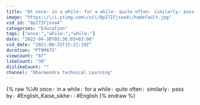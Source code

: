```yaml
---
title: "At once। in a while। for a while। quite often। similarly। pass by। #English_Kaise_sikhe।।#English"
image: "https:\/\/i.ytimg.com\/vi\/8p27IFjsoa4\/hqdefault.jpg"
vid_id: "8p27IFjsoa4"
categories: "Education"
tags: ["once।","while।","while।"]
date: "2022-04-30T03:36:03+03:00"
vid_date: "2021-08-25T15:21:19Z"
duration: "PT9M47S"
viewcount: "87"
likeCount: "38"
dislikeCount: ""
channel: "Dharmendra technical Learning"
---
```

{% raw %}At once। in a while। for a while। quite often। similarly। pass by। #English_Kaise_sikhe।।#English {% endraw %}
